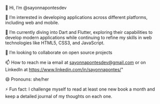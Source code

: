 👋 Hi, I’m @sayonnapontesdev

👀 I’m interested in developing applications across different platforms, including web and mobile.

🌱 I’m currently diving into Dart and Flutter, exploring their capabilities to develop modern applications while continuing to refine my skills in web technologies like HTML5, CSS3, and JavaScript.

💞️ I’m looking to collaborate on open source projects

📫 How to reach me ia email at sayonnapontesdev@gmail.com or on LinkedIn at https://www.linkedin.com/in/sayonnapontes/"

😄 Pronouns: she/her

⚡ Fun fact: I challenge myself to read at least one new book a month and keep a detailed journal of my thoughts on each one.

